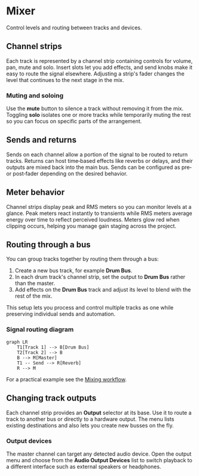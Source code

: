# Mixer

Control levels and routing between tracks and devices.

## Channel strips

Each track is represented by a channel strip containing controls for volume,
pan, mute and solo. Insert slots let you add effects, and send knobs make it
easy to route the signal elsewhere. Adjusting a strip's fader changes the level
that continues to the next stage in the mix.

### Muting and soloing

Use the **mute** button to silence a track without removing it from the mix.
Toggling **solo** isolates one or more tracks while temporarily muting the rest
so you can focus on specific parts of the arrangement.

## Sends and returns

Sends on each channel allow a portion of the signal to be routed to return
tracks. Returns can host time‑based effects like reverbs or delays, and their
outputs are mixed back into the main bus. Sends can be configured as
pre‑ or post‑fader depending on the desired behavior.

## Meter behavior

Channel strips display peak and RMS meters so you can monitor levels at a
glance. Peak meters react instantly to transients while RMS meters average
energy over time to reflect perceived loudness. Meters glow red when clipping
occurs, helping you manage gain staging across the project.

## Routing through a bus

You can group tracks together by routing them through a bus:

1. Create a new bus track, for example **Drum Bus**.
2. In each drum track's channel strip, set the output to **Drum Bus** rather
   than the master.
3. Add effects on the **Drum Bus** track and adjust its level to blend with the
   rest of the mix.

This setup lets you process and control multiple tracks as one while preserving
individual sends and automation.

### Signal routing diagram

```mermaid
graph LR
    T1[Track 1] --> B[Drum Bus]
    T2[Track 2] --> B
    B --> M[Master]
    T1 -- Send --> R[Reverb]
    R --> M
```

For a practical example see the [Mixing workflow](../workflows/mixing.md).

## Changing track outputs

Each channel strip provides an **Output** selector at its base. Use it to route a
track to another bus or directly to a hardware output. The menu lists existing
destinations and also lets you create new busses on the fly.

### Output devices

The master channel can target any detected audio device. Open the output menu
and choose from the **Audio Output Devices** list to switch playback to a
different interface such as external speakers or headphones.

